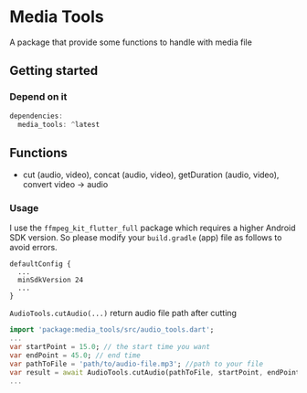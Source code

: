 # Media Tools

A package that provide some functions to handle with media file

## Getting started
### Depend on it
```dart
dependencies:
  media_tools: ^latest
```

## Functions
- cut (audio, video), concat (audio, video), getDuration (audio, video), convert video -> audio

### Usage
I use the `ffmpeg_kit_flutter_full` package which requires a higher Android SDK version.
So please modify your `build.gradle` (app) file as follows to avoid errors.

```
defaultConfig {
  ...
  minSdkVersion 24
  ...
}
```

`AudioTools.cutAudio(...)` return audio file path after cutting
```dart
import 'package:media_tools/src/audio_tools.dart';
...
var startPoint = 15.0; // the start time you want
var endPoint = 45.0; // end time
var pathToFile = 'path/to/audio-file.mp3'; //path to your file
var result = await AudioTools.cutAudio(pathToFile, startPoint, endPoint);
...
```
